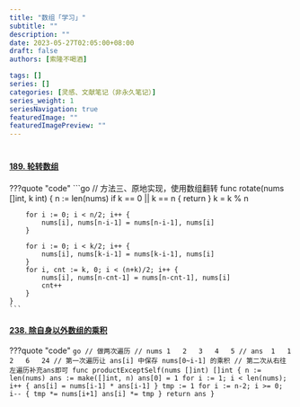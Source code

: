 ```yaml
---
title: "数组「学习」"
subtitle: ""
description: ""
date: 2023-05-27T02:05:00+08:00
draft: false
authors: [索隆不喝酒]

tags: []
series: []
categories: [灵感、文献笔记（非永久笔记）]
series_weight: 1
seriesNavigation: true
featuredImage: ""
featuredImagePreview: ""
---
```

<!--more-->
#

#### [189. 轮转数组](https://leetcode.cn/problems/rotate-array/)
???quote "code"
	```go
	// 方法三、原地实现，使用数组翻转
	func rotate(nums []int, k int)  {
	    n := len(nums)
	    if k == 0 || k == n {
	        return
	    }
	    k = k % n
	    
	    for i := 0; i < n/2; i++ {
	        nums[i], nums[n-i-1] = nums[n-i-1], nums[i]
	    }
	
	    for i := 0; i < k/2; i++ {
	        nums[i], nums[k-i-1] = nums[k-i-1], nums[i]
	    }
	    for i, cnt := k, 0; i < (n+k)/2; i++ {
	        nums[i], nums[n-cnt-1] = nums[n-cnt-1], nums[i]
	        cnt++
	    }
	}
	```

#### [238. 除自身以外数组的乘积](https://leetcode.cn/problems/product-of-array-except-self/)
???quote "code"
	```go
	// 做两次遍历
	// nums 1   2   3   4   5
	// ans  1   1   2   6   24
	// 第一次遍历让 ans[i] 中保存 nums[0~i-1] 的乘积
	// 第二次从右往左遍历补充ans即可
	func productExceptSelf(nums []int) []int {
	    n := len(nums)
	    ans := make([]int, n)
	    ans[0] = 1
	    for i := 1; i < len(nums); i++ {
	        ans[i] = nums[i-1] * ans[i-1]
	    }
	    tmp := 1
	    for i := n-2; i >= 0; i-- {
	        tmp *= nums[i+1]
	        ans[i] *= tmp
	    }
	    return ans
	}
	```